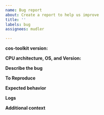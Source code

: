 ```yaml
---
name: Bug report
about: Create a report to help us improve
title: ''
labels: bug
assignees: mudler

---
```


<!-- Thanks for helping us to improve cos-toolkit! We welcome all bug reports. Please fill out each area of the template so we can better help you. Comments like this will be hidden when you post but you can delete them if you wish. -->

**cos-toolkit version:**
<!-- Provide the version of system/cos or git checkout of cos-toolkit -->

**CPU architecture, OS, and Version:**
<!-- Provide the output from "uname -a"  -->

**Describe the bug**
<!-- A clear and concise description of what the bug is. -->

**To Reproduce**
<!-- Steps to reproduce the behavior, including the luet command used -->

**Expected behavior**
<!-- A clear and concise description of what you expected to happen. -->

**Logs**
<!-- If applicable, add logs with the "--debug" flag enabled to help explain your problem. -->

**Additional context**
<!-- Add any other context about the problem here. -->
